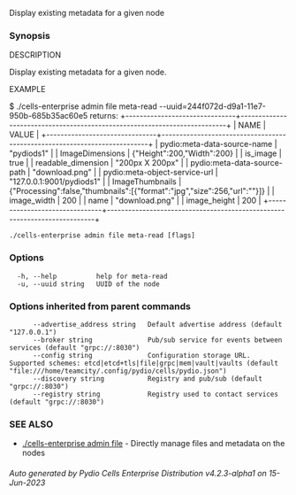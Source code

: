 Display existing metadata for a given node

### Synopsis


DESCRIPTION

  Display existing metadata for a given node.

EXAMPLE

  $ ./cells-enterprise admin file meta-read --uuid=244f072d-d9a1-11e7-950b-685b35ac60e5
  returns: 
	+-------------------------------+--------------------------------------------------------------------------+
	|             NAME              |                                 VALUE                                    |
	+-------------------------------+--------------------------------------------------------------------------+
	| pydio:meta-data-source-name   | "pydiods1"                                                               |
	| ImageDimensions               | {"Height":200,"Width":200}                                               |
	| is_image                      | true                                                                     |
	| readable_dimension            | "200px X 200px"                                                          |
	| pydio:meta-data-source-path   | "download.png"                                                           |
	| pydio:meta-object-service-url | "127.0.0.1:9001/pydiods1"                                                |
	| ImageThumbnails               | {"Processing":false,"thumbnails":[{"format":"jpg","size":256,"url":""}]} |
	| image_width                   | 200                                                                      |
	| name                          | "download.png"                                                           |
	| image_height                  | 200                                                                      |
	+-------------------------------+--------------------------------------------------------------------------+



```
./cells-enterprise admin file meta-read [flags]
```

### Options

```
  -h, --help          help for meta-read
  -u, --uuid string   UUID of the node
```

### Options inherited from parent commands

```
      --advertise_address string   Default advertise address (default "127.0.0.1")
      --broker string              Pub/sub service for events between services (default "grpc://:8030")
      --config string              Configuration storage URL. Supported schemes: etcd|etcd+tls|file|grpc|mem|vault|vaults (default "file:///home/teamcity/.config/pydio/cells/pydio.json")
      --discovery string           Registry and pub/sub (default "grpc://:8030")
      --registry string            Registry used to contact services (default "grpc://:8030")
```

### SEE ALSO

* [./cells-enterprise admin file](./cells-enterprise-admin-file)	 - Directly manage files and metadata on the nodes

###### Auto generated by Pydio Cells Enterprise Distribution v4.2.3-alpha1 on 15-Jun-2023

